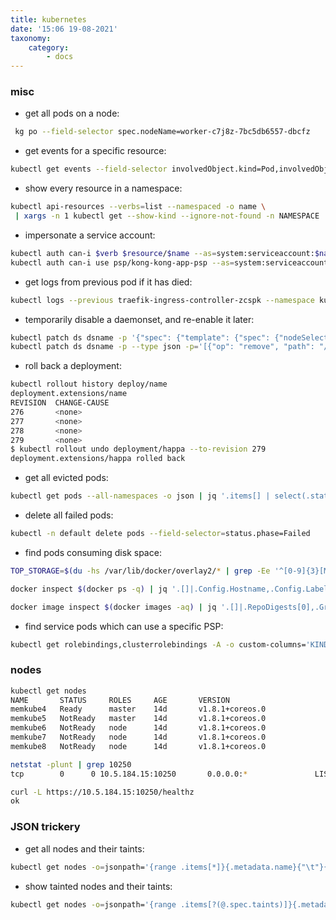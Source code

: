 ```yaml
---
title: kubernetes
date: '15:06 19-08-2021'
taxonomy:
    category:
        - docs
---
```


### misc
* get all pods on a node:

```bash
 kg po --field-selector spec.nodeName=worker-c7j8z-7bc5db6557-dbcfz
 ```

* get events for a specific resource:

```bash
kubectl get events --field-selector involvedObject.kind=Pod,involvedObject.name=kube-proxy-4x6h2
```

* show every resource in a namespace:

```bash
kubectl api-resources --verbs=list --namespaced -o name \
 | xargs -n 1 kubectl get --show-kind --ignore-not-found -n NAMESPACE
```

* impersonate a service account:

```bash
kubectl auth can-i $verb $resource/$name --as=system:serviceaccount:$namespace:$serviceaccount
kubectl auth can-i use psp/kong-kong-app-psp --as=system:serviceaccount:giantswarm:kong-kong-app
```

* get logs from previous pod if it has died:

```bash
kubectl logs --previous traefik-ingress-controller-zcspk --namespace kube-system
```

* temporarily disable a daemonset, and re-enable it later:

```bash
kubectl patch ds dsname -p '{"spec": {"template": {"spec": {"nodeSelector": {"non-existing": "true"}}}}}'
kubectl patch ds dsname -p --type json -p='[{"op": "remove", "path": "/spec/template/spec/nodeSelector/non-existing"}]'
```

* roll back a deployment:

```bash
kubectl rollout history deploy/name
deployment.extensions/name
REVISION  CHANGE-CAUSE
276       <none>
277       <none>
278       <none>
279       <none>
$ kubectl rollout undo deployment/happa --to-revision 279
deployment.extensions/happa rolled back
```

* get all evicted pods:

```bash
kubectl get pods --all-namespaces -o json | jq '.items[] | select(.status.reason!=null) | select(.status.reason | contains("Evicted"))'
```

* delete all failed pods:

```bash
kubectl -n default delete pods --field-selector=status.phase=Failed
```

* find pods consuming disk space:

```bash
TOP_STORAGE=$(du -hs /var/lib/docker/overlay2/* | grep -Ee '^[0-9]{3}[M]+|[0-9]G' | sort -h |tail -n 10 |tee -a /dev/stderr |awk '{print $2}'|xargs|sed 's/ /|/g')

docker inspect $(docker ps -q) | jq '.[]|.Config.Hostname,.Config.Labels."io.kubernetes.pod.name",.GraphDriver.Data.MergedDir,.hovno' | egrep -B2 "$TOP_STORAGE"

docker image inspect $(docker images -aq) | jq '.[]|.RepoDigests[0],.GraphDriver.Data.MergedDir,.hovno' |egrep -B2 "$TOP_STORAGE" 
```

* find service pods which can use a specific PSP:

```bash
kubectl get rolebindings,clusterrolebindings -A -o custom-columns='KIND:kind,NAMESPACE:metadata.namespace,NAME:metadata.name,SERVICE_ACCOUNTS:subjects[?(@.kind=="ServiceAccount")].name' | grep privileged
```

### nodes

```bash
kubectl get nodes
NAME       STATUS     ROLES     AGE       VERSION
memkube4   Ready      master    14d       v1.8.1+coreos.0
memkube5   NotReady   master    14d       v1.8.1+coreos.0
memkube6   NotReady   node      14d       v1.8.1+coreos.0
memkube7   NotReady   node      14d       v1.8.1+coreos.0
memkube8   NotReady   node      14d       v1.8.1+coreos.0
```

```bash
netstat -plunt | grep 10250
tcp        0      0 10.5.184.15:10250       0.0.0.0:*               LISTEN      24449/kubelet
```

```bash
curl -L https://10.5.184.15:10250/healthz
ok
```

### JSON trickery

* get all nodes and their taints:

```bash
kubectl get nodes -o=jsonpath='{range .items[*]}{.metadata.name}{"\t"}{.metadata.labels.kubernetes\.io/role}{"\t"}{.spec.taints}{"\n"}{end}'
```

* show tainted nodes and their taints:

```bash
kubectl get nodes -o=jsonpath='{range .items[?(@.spec.taints)]}{.metadata.name}{"\t"}{.metadata.labels.kubernetes\.io/role}{"\t"}{.spec.taints}{"\n"}{end}'
```
